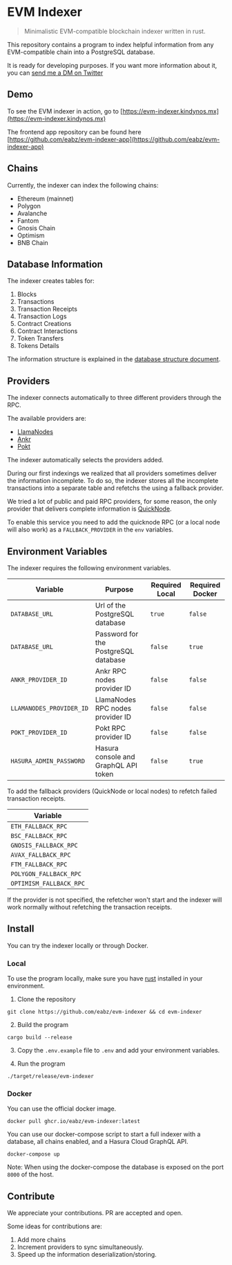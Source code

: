 # EVM Indexer

> Minimalistic EVM-compatible blockchain indexer written in rust.

This repository contains a program to index helpful information from any EVM-compatible chain into a PostgreSQL database.

It is ready for developing purposes. If you want more information about it, you can [send me a DM on Twitter](https://twitter.com/eaberrueta)

## Demo

To see the EVM indexer in action, go to [https://evm-indexer.kindynos.mx](https://evm-indexer.kindynos.mx)

The frontend app repository can be found here [https://github.com/eabz/evm-indexer-app](https://github.com/eabz/evm-indexer-app)

## Chains

Currently, the indexer can index the following chains:

- Ethereum (mainnet)
- Polygon
- Avalanche
- Fantom
- Gnosis Chain
- Optimism
- BNB Chain

## Database Information

The indexer creates tables for:

1. Blocks
2. Transactions
3. Transaction Receipts
4. Transaction Logs
5. Contract Creations
6. Contract Interactions
7. Token Transfers
8. Tokens Details

The information structure is explained in the [database structure document](./doc/DATABASE.md).

## Providers

The indexer connects automatically to three different providers through the RPC.

The available providers are:

- [LlamaNodes](https://llamanodes.com)
- [Ankr](https://www.ankr.com/rpc)
- [Pokt](https://www.pokt.network/)

The indexer automatically selects the providers added.

During our first indexings we realized that all providers sometimes deliver the information incomplete. To do so, the indexer stores all the incomplete transactions into a separate table and refetchs the using a fallback provider.

We tried a lot of public and paid RPC providers, for some reason, the only provider that delivers complete information is [QuickNode](https://www.quicknode.com/).

To enable this service you need to add the quicknode RPC (or a local node will also work) as a `FALLBACK_PROVIDER` in the `env` variables.

## Environment Variables

The indexer requires the following environment variables.

| Variable                 | Purpose                              | Required Local | Required Docker |
| ------------------------ | ------------------------------------ | -------------- | --------------- |
| `DATABASE_URL`           | Url of the PostgreSQL database       | `true`         | `false `        |
| `DATABASE_URL`           | Password for the PostgreSQL database | `false`        | `true `         |
| `ANKR_PROVIDER_ID`       | Ankr RPC nodes provider ID           | `false `       | `false `        |
| `LLAMANODES_PROVIDER_ID` | LlamaNodes RPC nodes provider ID     | `false `       | `false `        |
| `POKT_PROVIDER_ID`       | Pokt RPC provider ID                 | `false `       | `false `        |
| `HASURA_ADMIN_PASSWORD`  | Hasura console and GraphQL API token | `false `       | `true `         |

To add the fallback providers (QuickNode or local nodes) to refetch failed transaction receipts.

| Variable                |
| ----------------------- |
| `ETH_FALLBACK_RPC`      |
| `BSC_FALLBACK_RPC`      |
| `GNOSIS_FALLBACK_RPC`   |
| `AVAX_FALLBACK_RPC`     |
| `FTM_FALLBACK_RPC`      |
| `POLYGON_FALLBACK_RPC`  |
| `OPTIMISM_FALLBACK_RPC` |

If the provider is not specified, the refetcher won't start and the indexer will work normally without refetching the transaction receipts.

## Install

You can try the indexer locally or through Docker.

### Local

To use the program locally, make sure you have [rust](https://www.rust-lang.org/tools/install) installed in your environment.

1. Clone the repository

```
git clone https://github.com/eabz/evm-indexer && cd evm-indexer
```

2. Build the program

```
cargo build --release
```

3. Copy the `.env.example` file to `.env` and add your environment variables.

4. Run the program

```
./target/release/evm-indexer
```

### Docker

You can use the official docker image.

```
docker pull ghcr.io/eabz/evm-indexer:latest
```

You can use our docker-compose script to start a full indexer with a database, all chains enabled, and a Hasura Cloud GraphQL API.

```
docker-compose up
```

Note: When using the docker-compose the database is exposed on the port `8000` of the host.

## Contribute

We appreciate your contributions. PR are accepted and open.

Some ideas for contributions are:

1. Add more chains
2. Increment providers to sync simultaneously.
3. Speed up the information deserialization/storing.
